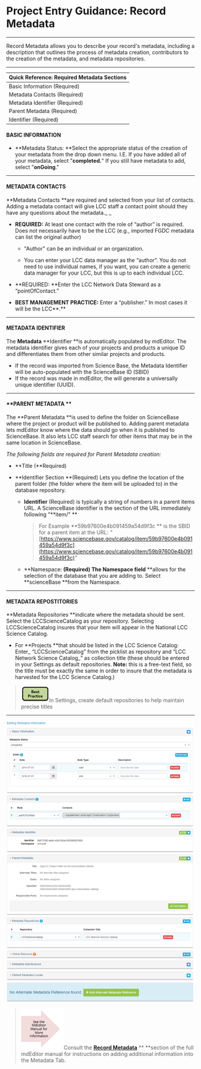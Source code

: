 # Project Entry Guidance: Record Metadata

---

Record Metadata allows you to describe your record's metadata, including a description that outlines the process of metadata creation, contributors to the creation of the metadata, and metadata repositories.

---

| **Quick Reference: Required Metadata Sections** |
| :--- |
| Basic Information \(Required\) |
| Metadata Contacts \(Required\) |
| Metadata Identifier \(Required\) |
| Parent Metadata \(Required\) |
| Identifier \(Required\) |

#### **BASIC INFORMATION**

* **Metadata Status: **Select the appropriate status of the creation of your metadata from the drop down menu. I.E. If you have added all of your metadata, select "**completed.**" If you still have metadata to add, select "**onGoing**."

---

#### **METADATA CONTACTS**

**Metadata Contacts **are required and selected from your list of contacts. Adding a metadata contact will give LCC staff a contact point should they have any questions about the metadata._ _

* **REQUIRED:** At least one contact with the role of “author” is required. Does not necessarily have to be the LCC \(e.g., imported FGDC metadata can list the original author\)

  * "Author" can be an individual or an organization.

  * You can enter your LCC data manager as the “author”. You do not need to use individual names, if you want, you can create a generic data manager for your LCC, but this is up to each individual LCC.

* **REQUIRED: **Enter the LCC Network Data Steward as a “pointOfContact.”

* **BEST MANAGEMENT PRACTICE:** Enter a “publisher.” In most cases it will be the LCC**.**

---

#### METADATA IDENTIFIER

The **Metadata** **Identifier **is automatically populated by mdEditor. The metadata identifier gives each of your projects and products a unique ID and differentiates them from other similar projects and products.

* If the record was imported from Science Base, the Metadata Identifier will be auto-populated with the ScienceBase ID \(SBID\)
* If the record was made in mdEditor, the will generate a universally unique identifier \(UUID\).

---

#### **PARENT METADATA **

The **Parent Metadata **is used to define the folder on ScienceBase where the project or product will be published to. Adding parent metadata lets mdEditor know where the data should go when it is published to ScienceBase. It also lets LCC staff search for other items that may be in the same location in ScienceBase.

_The following fields are required for Parent Metadata creation:_

* **Title \(**Required\)

* **Identifier Section **\(Required\) Lets you define the location of the parent folder \(the folder where the item will be uploaded to\) in the database repository.

  * **Identifier** \(Required\) is typically a string of numbers in a parent items URL.  A ScienceBase identifier is the section of the URL immediately following "**item/"  **

    > For Example **59b97600e4b091459a54d9f3c ** is the SBID for a parent item at the URL: _"_[https://www.sciencebase.gov/catalog/item/59b97600e4b091459a54d9f3c](https://www.sciencebase.gov/catalog/item/59b97600e4b091459a54d9f3c)_"_

  * **Namespace: **\(Required\) The Namespace field** **allows for the selection of the database that you are adding to. Select **scienceBase **from the Namespace.

---

#### **METADATA REPOSTITORIES**

**Metadata Repositories **indicate where the metadata should be sent. Select the LCCScienceCatalog as your repository. Selecting LCCScienceCatalog insures that your item will appear in the National LCC Science Catalog.

* For **Projects **that should be listed in the LCC Science Catalog: Enter_ “LCCScienceCatalog” from the picklist as repository and “LCC Network Science Catalog_” as collection title \(these should be entered in your Settings as default repositories. **Note:** this is a free-text field, so the title must be exactly the same in order to insure that the metadata is harvested for the LCC Science Catalog.\)

> ![](/assets/best_practice_small.png)In Settings, create default repositories to help maintain precise titles

---

![](/assets/metadata_window.png)

> ![](/assets/see_full_manual_for.png)Consult the [**Record Metadata**](https://adiwg.gitbooks.io/mdeditor/content/record/edit/metadata.html) ** **section of the full mdEditor manual for instructions on adding additional information into the Metadata Tab.



